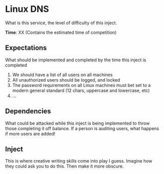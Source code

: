 # Linux DNS
What is this service, the level of difficulty of this inject.

**Time**: XX (Contains the estimated time of competition)

## Expectations 
What should be implemented and completed by the time this inject is completed 
1. We should have a list of all users on all machines 
2. All unauthorized users should be logged, and locked
3. The password requirements on all Linux machines must bet set to a modern general standard (12 chars, uppercase and lowercase, etc)
4. ...

## Dependencies
What could be attacked while this inject is being implemented to throw those completing it off balance. If a person is auditing users, what happens if more users are added!

## Inject
This is where creative writing skills come into play I guess. Imagine how they could ask you to do this. Then make it more obscure.